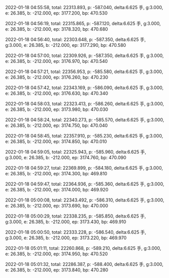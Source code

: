 2022-01-18 04:55:58, total: 22313.893, p: -587.040, delta:6.625 手, g:3.000, e: 26.385, b: -212.000, ep: 3177.200, bp: 470.530

2022-01-18 04:56:19, total: 22315.865, p: -587.120, delta:6.625 手, g:3.000, e: 26.385, b: -212.000, ep: 3178.320, bp: 470.680

2022-01-18 04:56:40, total: 22303.648, p: -587.350, delta:6.625 手, g:3.000, e: 26.385, b: -212.000, ep: 3177.290, bp: 470.580

2022-01-18 04:57:00, total: 22309.926, p: -587.350, delta:6.625 手, g:3.000, e: 26.385, b: -212.000, ep: 3176.970, bp: 470.540

2022-01-18 04:57:21, total: 22356.953, p: -585.580, delta:6.625 手, g:3.000, e: 26.385, b: -212.000, ep: 3176.260, bp: 470.230

2022-01-18 04:57:42, total: 22343.169, p: -586.090, delta:6.625 手, g:3.000, e: 26.385, b: -212.000, ep: 3176.630, bp: 470.340

2022-01-18 04:58:03, total: 22323.413, p: -586.260, delta:6.625 手, g:3.000, e: 26.385, b: -212.000, ep: 3173.980, bp: 470.030

2022-01-18 04:58:24, total: 22340.273, p: -585.570, delta:6.625 手, g:3.000, e: 26.385, b: -212.000, ep: 3174.750, bp: 470.040

2022-01-18 04:58:45, total: 22357.910, p: -585.230, delta:6.625 手, g:3.000, e: 26.385, b: -212.000, ep: 3174.850, bp: 470.010

2022-01-18 04:59:05, total: 22325.943, p: -585.960, delta:6.625 手, g:3.000, e: 26.385, b: -212.000, ep: 3174.760, bp: 470.090

2022-01-18 04:59:27, total: 22369.899, p: -584.180, delta:6.625 手, g:3.000, e: 26.385, b: -212.000, ep: 3174.300, bp: 469.810

2022-01-18 04:59:47, total: 22364.936, p: -585.360, delta:6.625 手, g:3.000, e: 26.385, b: -212.000, ep: 3174.000, bp: 469.920

2022-01-18 05:00:08, total: 22343.492, p: -586.310, delta:6.625 手, g:3.000, e: 26.385, b: -212.000, ep: 3173.690, bp: 470.000

2022-01-18 05:00:29, total: 22338.235, p: -585.850, delta:6.625 手, g:3.000, e: 26.385, b: -212.000, ep: 3173.430, bp: 469.910

2022-01-18 05:00:50, total: 22333.228, p: -586.540, delta:6.625 手, g:3.000, e: 26.385, b: -212.000, ep: 3173.220, bp: 469.970

2022-01-18 05:01:11, total: 22260.868, p: -589.210, delta:6.625 手, g:3.000, e: 26.385, b: -212.000, ep: 3174.950, bp: 470.520

2022-01-18 05:01:32, total: 22286.387, p: -588.400, delta:6.625 手, g:3.000, e: 26.385, b: -212.000, ep: 3173.840, bp: 470.280